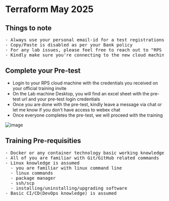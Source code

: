 # Terraform May 2025

## Things to note
<pre>
- Always use your personal email-id for a test registrations ( don't use your BOFA id )
- Copy/Paste is disabled as per your Bank policy
- For any lab issues, please feel free to reach out to "RPS Consulting PVT Ltd" user in the WebEx chat. In case, the problem isn't resolved for longer time do let me know
- Kindly make sure you're connecting to the new cloud machine link shared by Ravi ( Not the older demo link )
</pre>

## Complete your Pre-test 
- Login to your RPS cloud machine with the credentials you received on your official training invite
- On the Lab machine Desktop, you will find an excel sheet with the pre-test url and your pre-test login credentials
- Once you are done with the pre-test, kindly leave a message via chat or let me know if you don't have access to webex chat
- Once everyone completes the pre-test, we will proceed with the training
</pre>

![image](https://github.com/user-attachments/assets/1b8a1725-f14d-4b06-9b22-e2404e7fc30e)

## Training Pre-requisities
<pre>
- Docker or any container technology basic working knowledge is expected
- All of you are familiar with Git/GitHub related commands
- Linux knowledge is assumed
  - you are familiar with linux command line
  - linux commands
  - package manager
  - ssh/scp
  - installing/uninstalling/upgrading software
- Basic CI/CD(DevOps knowledge) is assumed
</pre>
